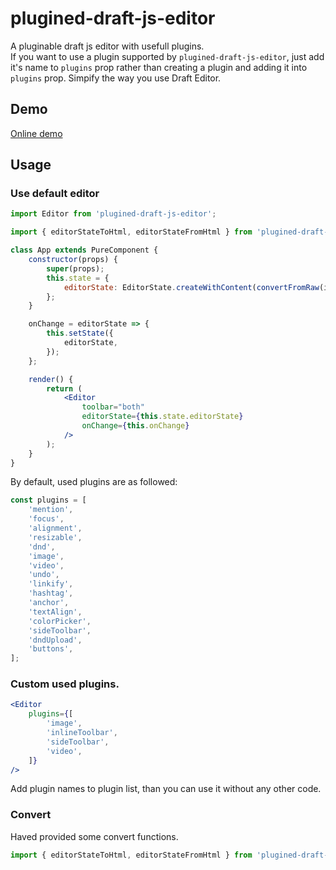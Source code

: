 # plugined-draft-js-editor

A pluginable draft js editor with usefull plugins.  
If you want to use a plugin supported by `plugined-draft-js-editor`, just add it's name to `plugins` prop rather than creating a plugin and adding it into `plugins` prop. Simpify the way you use Draft Editor.

## Demo

[Online demo](https://lext-7.github.io/plugined-draft-js-editor/)

## Usage

### Use default editor

```jsx
import Editor from 'plugined-draft-js-editor';

import { editorStateToHtml, editorStateFromHtml } from 'plugined-draft-js-editor/dist/convert';

class App extends PureComponent {
    constructor(props) {
        super(props);
        this.state = {
            editorState: EditorState.createWithContent(convertFromRaw(initialState)),
        };
    }

    onChange = editorState => {
        this.setState({
            editorState,
        });
    };

    render() {
        return (
            <Editor
                toolbar="both"
                editorState={this.state.editorState}
                onChange={this.onChange}
            />
        );
    }
}
```

By default, used plugins are as followed:

```javascript
const plugins = [
    'mention',
    'focus',
    'alignment',
    'resizable',
    'dnd',
    'image',
    'video',
    'undo',
    'linkify',
    'hashtag',
    'anchor',
    'textAlign',
    'colorPicker',
    'sideToolbar',
    'dndUpload',
    'buttons',
];
```

### Custom used plugins.

```jsx
<Editor
    plugins={[
        'image',
        'inlineToolbar',
        'sideToolbar',
        'video',
    ]}
/>
```

Add plugin names to plugin list, than you can use it without any other code.

### Convert

Haved provided some convert functions.

```javascript
import { editorStateToHtml, editorStateFromHtml } from 'plugined-draft-js-editor/dist/convert';
```
